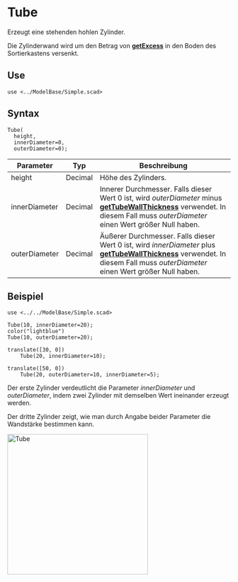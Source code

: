 # Tube

Erzeugt eine stehenden hohlen Zylinder.

Die Zylinderwand wird um den Betrag von [__getExcess__](../Base/getexcess.md) in den Boden des Sortierkastens versenkt.

## Use
```
use <../ModelBase/Simple.scad>
```

## Syntax
```
Tube(
  height, 
  innerDiameter=0, 
  outerDiameter=0);
```

| Parameter | Typ | Beschreibung |
| ------ | ------ | ------ |
| height | Decimal | Höhe des Zylinders. |
| innerDiameter | Decimal | Innerer Durchmesser. Falls dieser Wert 0 ist, wird *outerDiameter* minus [__getTubeWallThickness__](../Base/getTubeWallThickness.md) verwendet. In diesem Fall muss *outerDiameter* einen Wert größer Null haben. |
| outerDiameter | Decimal | Äußerer Durchmesser. Falls dieser Wert 0 ist, wird *innerDiameter* plus [__getTubeWallThickness__](../Base/getTubeWallThickness.md) verwendet. In diesem Fall muss *outerDiameter* einen Wert größer Null haben. |

## Beispiel

```
use <../../ModelBase/Simple.scad>

Tube(10, innerDiameter=20);
color("lightblue")
Tube(10, outerDiameter=20);

translate([30, 0])
    Tube(20, innerDiameter=10);

translate([50, 0])
    Tube(20, outerDiameter=10, innerDiameter=5);
```

Der erste Zylinder verdeutlicht die Parameter *innerDiameter* und *outerDiameter*, indem zwei Zylinder mit demselben Wert ineinander erzeugt werden.

Der dritte Zylinder zeigt, wie man durch Angabe beider Parameter die Wandstärke bestimmen kann.

<img width="317" alt="Tube" src="https://user-images.githubusercontent.com/48654609/168914109-704cad82-246d-4ad6-a521-eb719884574d.png">
